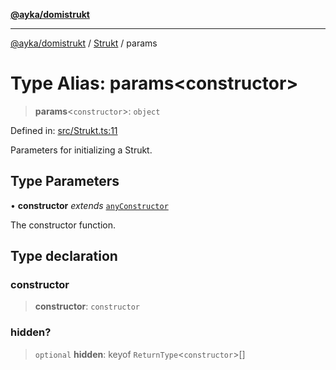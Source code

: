 [**@ayka/domistrukt**](../../../README.md)

***

[@ayka/domistrukt](../../../globals.md) / [Strukt](../README.md) / params

# Type Alias: params\<constructor\>

> **params**\<`constructor`\>: `object`

Defined in: [src/Strukt.ts:11](https://github.com/AndreyMork/domistrukt/blob/d336ce883f586949cec0ae80ccb1b178d7aa8196/src/Strukt.ts#L11)

Parameters for initializing a Strukt.

## Type Parameters

• **constructor** *extends* [`anyConstructor`](../../Types/type-aliases/anyConstructor.md)

The constructor function.

## Type declaration

### constructor

> **constructor**: `constructor`

### hidden?

> `optional` **hidden**: keyof `ReturnType`\<`constructor`\>[]
